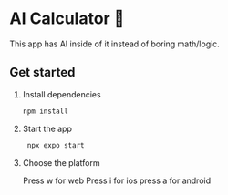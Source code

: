 # AI Calculator 👋

This app has AI inside of it instead of boring math/logic.

## Get started

1. Install dependencies

   ```bash
   npm install
   ```

2. Start the app

   ```bash
    npx expo start
   ```
3. Choose the platform

   Press w for web
   Press i for ios
   press a for android
